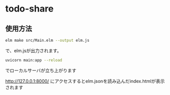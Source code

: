 # todo-share

## 使用方法

```bash
elm make src/Main.elm --output elm.js
```
で、elm.jsが出力されます。

```bash
uvicorn main:app --reload
```
でローカルサーバが立ち上がります

http://127.0.0.1:8000/ にアクセスするとelm.jsonを読み込んだindex.htmlが表示されます